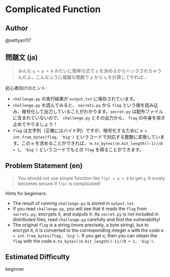 # Complicated Function
## Author
@settyan117

## 問題文 (ja)
> みんな `q = p + 8` みたいに簡単な式で `q` を決めるからハックされちゃうんだよ。こんなふうに複雑な関数で `p` から `q` を計算してやれば…

初心者向けのヒント:
- `challenge.py` の実行結果が `output.txt` に保存されています。
- `challenge.py` を読んでみると、 `secrets.py` から `flag` という値を読み込み、暗号化して出力していることがわかります。`secret.py` は配布ファイルに含まれていないので、 `challenge.py` とその出力から、 `flag` の中身を突き止めてやりましょう！
- `flag` は文字列（正確にはバイト列）ですが、暗号化するために `m = int.from_bytes(flag, 'big')` というコードで対応する整数に変換しています。この `m` を求めることができれば、 `m.to_bytes((m.bit_length()-1)//8 + 1, 'big')` というコードでもとの `flag` を得ることができます。

## Problem Statement (en)
> You should not use simple function like `f(p) = p + 8` to get `q`. It surely becomes secure if `f(p)` is complicated!

Hints for beginners:
- The result of running `challenge.py` is stored in `output.txt`.
- If you read `challenge.py`, you will see that it reads the `flag` from `secrets.py`, encrypts it, and outputs it. As `secret.py` is not included in distributed files, read `challenge.py` carefully and find the vulnerability!
- The original `flag` is a string (more precisely, a byte string), but to encrypt it, it is converted to the corresponding integer `m` with the code `m = int.from_bytes(flag, 'big')`. If you get `m`, then you can obtain the `flag` with the code `m.to_bytes((m.bit_length()-1)//8 + 1, 'big')`.

## Estimated Difficulty
beginner
